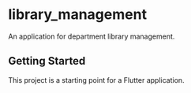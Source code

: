# library_management

An application for department library management.

## Getting Started

This project is a starting point for a Flutter application.


